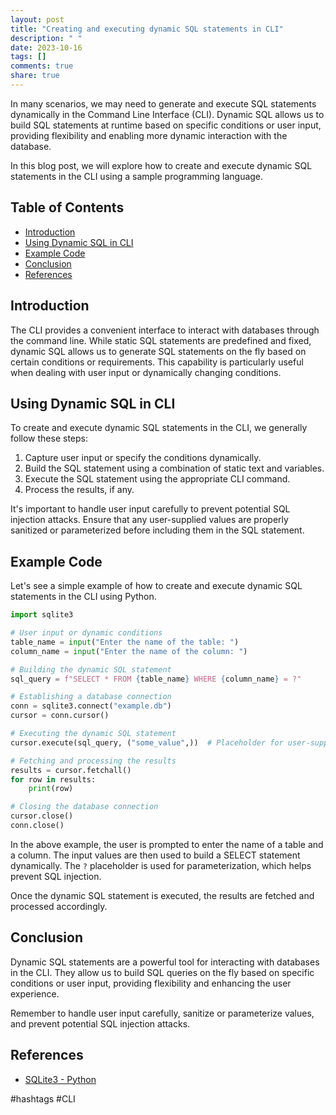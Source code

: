 ```yaml
---
layout: post
title: "Creating and executing dynamic SQL statements in CLI"
description: " "
date: 2023-10-16
tags: []
comments: true
share: true
---
```


In many scenarios, we may need to generate and execute SQL statements dynamically in the Command Line Interface (CLI). Dynamic SQL allows us to build SQL statements at runtime based on specific conditions or user input, providing flexibility and enabling more dynamic interaction with the database.

In this blog post, we will explore how to create and execute dynamic SQL statements in the CLI using a sample programming language.

## Table of Contents
- [Introduction](#introduction)
- [Using Dynamic SQL in CLI](#using-dynamic-sql-in-cli)
- [Example Code](#example-code)
- [Conclusion](#conclusion)
- [References](#references)

## Introduction
The CLI provides a convenient interface to interact with databases through the command line. While static SQL statements are predefined and fixed, dynamic SQL allows us to generate SQL statements on the fly based on certain conditions or requirements. This capability is particularly useful when dealing with user input or dynamically changing conditions.

## Using Dynamic SQL in CLI
To create and execute dynamic SQL statements in the CLI, we generally follow these steps:

1. Capture user input or specify the conditions dynamically.
2. Build the SQL statement using a combination of static text and variables.
3. Execute the SQL statement using the appropriate CLI command.
4. Process the results, if any.

It's important to handle user input carefully to prevent potential SQL injection attacks. Ensure that any user-supplied values are properly sanitized or parameterized before including them in the SQL statement.

## Example Code
Let's see a simple example of how to create and execute dynamic SQL statements in the CLI using Python.

```python
import sqlite3

# User input or dynamic conditions
table_name = input("Enter the name of the table: ")
column_name = input("Enter the name of the column: ")

# Building the dynamic SQL statement
sql_query = f"SELECT * FROM {table_name} WHERE {column_name} = ?"

# Establishing a database connection
conn = sqlite3.connect("example.db")
cursor = conn.cursor()

# Executing the dynamic SQL statement
cursor.execute(sql_query, ("some_value",))  # Placeholder for user-supplied value

# Fetching and processing the results
results = cursor.fetchall()
for row in results:
    print(row)

# Closing the database connection
cursor.close()
conn.close()
```

In the above example, the user is prompted to enter the name of a table and a column. The input values are then used to build a SELECT statement dynamically. The `?` placeholder is used for parameterization, which helps prevent SQL injection.

Once the dynamic SQL statement is executed, the results are fetched and processed accordingly.

## Conclusion
Dynamic SQL statements are a powerful tool for interacting with databases in the CLI. They allow us to build SQL queries on the fly based on specific conditions or user input, providing flexibility and enhancing the user experience.

Remember to handle user input carefully, sanitize or parameterize values, and prevent potential SQL injection attacks.

## References
- [SQLite3 - Python](https://docs.python.org/3/library/sqlite3.html)

#hashtags #CLI